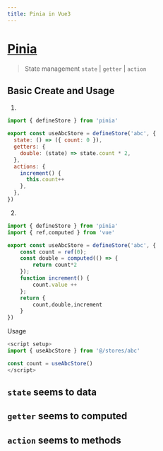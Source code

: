 ```yaml
---
title: Pinia in Vue3
---
```


# [Pinia](https://pinia.vuejs.org/zh)
> State management
> `state` | `getter` | `action`

## Basic Create and Usage
1. 
```js
import { defineStore } from 'pinia'

export const useAbcStore = defineStore('abc', {
  state: () => ({ count: 0 }),
  getters: {
    double: (state) => state.count * 2,
  },
  actions: {
    increment() {
      this.count++
    },
  },
})
```
2. 
```js
import { defineStore } from 'pinia'
import { ref,computed } from 'vue'

export const useAbcStore = defineStore('abc', {
	const count = ref(0);
	const double = computed(() => {
		return count*2
	});
	function increment() {
		count.value ++
	};
	return {
		count,double,increment
	}
})
```
Usage
```js
<script setup>
import { useAbcStore } from '@/stores/abc'

const count = useAbcStore()
</script>
```

## `state` seems to data
## `getter` seems to computed
## `action` seems to methods

